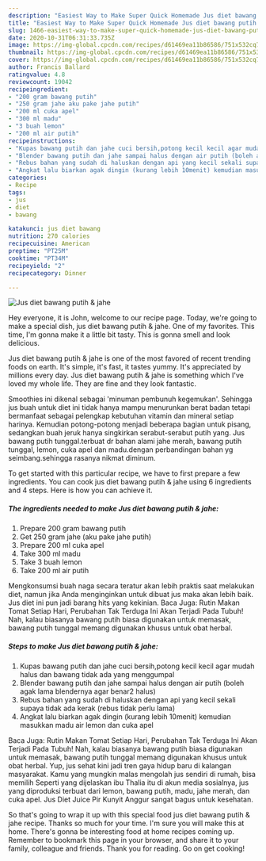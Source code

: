 ```yaml
---
description: "Easiest Way to Make Super Quick Homemade Jus diet bawang putih &amp;amp; jahe"
title: "Easiest Way to Make Super Quick Homemade Jus diet bawang putih &amp;amp; jahe"
slug: 1466-easiest-way-to-make-super-quick-homemade-jus-diet-bawang-putih-and-amp-jahe
date: 2020-10-31T06:31:33.735Z
image: https://img-global.cpcdn.com/recipes/d61469ea11b86586/751x532cq70/jus-diet-bawang-putih-jahe-foto-resep-utama.jpg
thumbnail: https://img-global.cpcdn.com/recipes/d61469ea11b86586/751x532cq70/jus-diet-bawang-putih-jahe-foto-resep-utama.jpg
cover: https://img-global.cpcdn.com/recipes/d61469ea11b86586/751x532cq70/jus-diet-bawang-putih-jahe-foto-resep-utama.jpg
author: Francis Ballard
ratingvalue: 4.8
reviewcount: 19042
recipeingredient:
- "200 gram bawang putih"
- "250 gram jahe aku pake jahe putih"
- "200 ml cuka apel"
- "300 ml madu"
- "3 buah lemon"
- "200 ml air putih"
recipeinstructions:
- "Kupas bawang putih dan jahe cuci bersih,potong kecil kecil agar mudah halus dan bawang tidak ada yang menggumpal"
- "Blender bawang putih dan jahe sampai halus dengan air putih (boleh agak lama blendernya agar benar2 halus)"
- "Rebus bahan yang sudah di haluskan dengan api yang kecil sekali supaya tidak ada kerak (rebus tidak perlu lama)"
- "Angkat lalu biarkan agak dingin (kurang lebih 10menit) kemudian masukkan madu air lemon dan cuka apel"
categories:
- Recipe
tags:
- jus
- diet
- bawang

katakunci: jus diet bawang 
nutrition: 270 calories
recipecuisine: American
preptime: "PT25M"
cooktime: "PT34M"
recipeyield: "2"
recipecategory: Dinner

---
```



![Jus diet bawang putih &amp; jahe](https://img-global.cpcdn.com/recipes/d61469ea11b86586/751x532cq70/jus-diet-bawang-putih-jahe-foto-resep-utama.jpg)

Hey everyone, it is John, welcome to our recipe page. Today, we're going to make a special dish, jus diet bawang putih &amp; jahe. One of my favorites. This time, I'm gonna make it a little bit tasty. This is gonna smell and look delicious.

Jus diet bawang putih &amp; jahe is one of the most favored of recent trending foods on earth. It's simple, it's fast, it tastes yummy. It's appreciated by millions every day. Jus diet bawang putih &amp; jahe is something which I've loved my whole life. They are fine and they look fantastic.

Smoothies ini dikenal sebagai &#39;minuman pembunuh kegemukan&#39;. Sehingga jus buah untuk diet ini tidak hanya mampu menurunkan berat badan tetapi bermanfaat sebagai pelengkap kebutuhan vitamin dan mineral setiap harinya. Kemudian potong-potong menjadi beberapa bagian untuk pisang, sedangkan buah jeruk hanya singkirkan serabut-serabut putih yang. Jus bawang putih tunggal.terbuat dr bahan alami jahe merah, bawang putih tunggal, lemon, cuka apel dan madu.dengan perbandingan bahan yg seimbang.sehingga rasanya nikmat diminum.


To get started with this particular recipe, we have to first prepare a few ingredients. You can cook jus diet bawang putih &amp; jahe using 6 ingredients and 4 steps. Here is how you can achieve it.

<!--inarticleads1-->

##### The ingredients needed to make Jus diet bawang putih &amp; jahe:

1. Prepare 200 gram bawang putih
1. Get 250 gram jahe (aku pake jahe putih)
1. Prepare 200 ml cuka apel
1. Take 300 ml madu
1. Take 3 buah lemon
1. Take 200 ml air putih


Mengkonsumsi buah naga secara teratur akan lebih praktis saat melakukan diet, namun jika Anda menginginkan untuk dibuat jus maka akan lebih baik. Jus diet ini pun jadi barang hits yang kekinian. Baca Juga: Rutin Makan Tomat Setiap Hari, Perubahan Tak Terduga Ini Akan Terjadi Pada Tubuh! Nah, kalau biasanya bawang putih biasa digunakan untuk memasak, bawang putih tunggal memang digunakan khusus untuk obat herbal. 

<!--inarticleads2-->

##### Steps to make Jus diet bawang putih &amp; jahe:

1. Kupas bawang putih dan jahe cuci bersih,potong kecil kecil agar mudah halus dan bawang tidak ada yang menggumpal
1. Blender bawang putih dan jahe sampai halus dengan air putih (boleh agak lama blendernya agar benar2 halus)
1. Rebus bahan yang sudah di haluskan dengan api yang kecil sekali supaya tidak ada kerak (rebus tidak perlu lama)
1. Angkat lalu biarkan agak dingin (kurang lebih 10menit) kemudian masukkan madu air lemon dan cuka apel


Baca Juga: Rutin Makan Tomat Setiap Hari, Perubahan Tak Terduga Ini Akan Terjadi Pada Tubuh! Nah, kalau biasanya bawang putih biasa digunakan untuk memasak, bawang putih tunggal memang digunakan khusus untuk obat herbal. Yup, jus sehat kini jadi tren gaya hidup baru di kalangan masyarakat. Kamu yang mungkin malas mengolah jus sendiri di rumah, bisa memilih Seperti yang dijelaskan ibu Thalia itu di akun media sosialnya, jus yang diproduksi terbuat dari lemon, bawang putih, madu, jahe merah, dan cuka apel. Jus Diet Juice Pir Kunyit Anggur sangat bagus untuk kesehatan. 

So that's going to wrap it up with this special food jus diet bawang putih &amp; jahe recipe. Thanks so much for your time. I'm sure you will make this at home. There's gonna be interesting food at home recipes coming up. Remember to bookmark this page in your browser, and share it to your family, colleague and friends. Thank you for reading. Go on get cooking!
